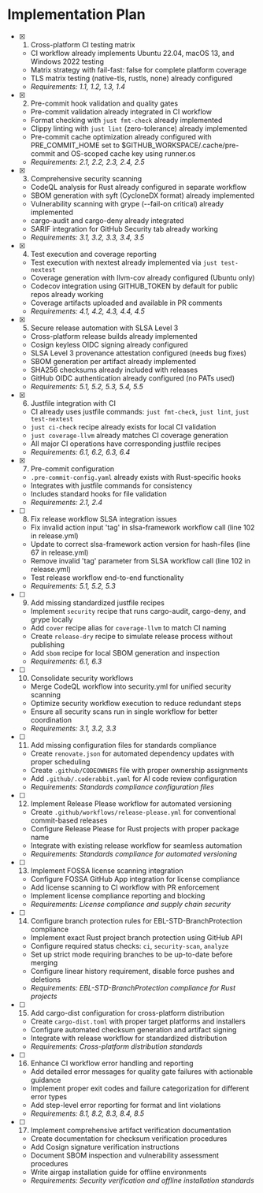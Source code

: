 # Implementation Plan

- [x] 1. Cross-platform CI testing matrix

  - CI workflow already implements Ubuntu 22.04, macOS 13, and Windows 2022 testing
  - Matrix strategy with fail-fast: false for complete platform coverage
  - TLS matrix testing (native-tls, rustls, none) already configured
  - _Requirements: 1.1, 1.2, 1.3, 1.4_

- [x] 2. Pre-commit hook validation and quality gates

  - Pre-commit validation already integrated in CI workflow
  - Format checking with `just fmt-check` already implemented
  - Clippy linting with `just lint` (zero-tolerance) already implemented
  - Pre-commit cache optimization already configured with PRE_COMMIT_HOME set to $GITHUB_WORKSPACE/.cache/pre-commit and OS-scoped cache key using runner.os
  - _Requirements: 2.1, 2.2, 2.3, 2.4, 2.5_

- [x] 3. Comprehensive security scanning

  - CodeQL analysis for Rust already configured in separate workflow
  - SBOM generation with syft (CycloneDX format) already implemented
  - Vulnerability scanning with grype (--fail-on critical) already implemented
  - cargo-audit and cargo-deny already integrated
  - SARIF integration for GitHub Security tab already working
  - _Requirements: 3.1, 3.2, 3.3, 3.4, 3.5_

- [x] 4. Test execution and coverage reporting

  - Test execution with nextest already implemented via `just test-nextest`
  - Coverage generation with llvm-cov already configured (Ubuntu only)
  - Codecov integration using GITHUB_TOKEN by default for public repos already working
  - Coverage artifacts uploaded and available in PR comments
  - _Requirements: 4.1, 4.2, 4.3, 4.4, 4.5_

- [x] 5. Secure release automation with SLSA Level 3

  - Cross-platform release builds already implemented
  - Cosign keyless OIDC signing already configured
  - SLSA Level 3 provenance attestation configured (needs bug fixes)
  - SBOM generation per artifact already implemented
  - SHA256 checksums already included with releases
  - GitHub OIDC authentication already configured (no PATs used)
  - _Requirements: 5.1, 5.2, 5.3, 5.4, 5.5_

- [x] 6. Justfile integration with CI

  - CI already uses justfile commands: `just fmt-check`, `just lint`, `just test-nextest`
  - `just ci-check` recipe already exists for local CI validation
  - `just coverage-llvm` already matches CI coverage generation
  - All major CI operations have corresponding justfile recipes
  - _Requirements: 6.1, 6.2, 6.3, 6.4_

- [x] 7. Pre-commit configuration

  - `.pre-commit-config.yaml` already exists with Rust-specific hooks
  - Integrates with justfile commands for consistency
  - Includes standard hooks for file validation
  - _Requirements: 2.1, 2.4_

- [ ] 8. Fix release workflow SLSA integration issues

  - Fix invalid action input 'tag' in slsa-framework workflow call (line 102 in release.yml)
  - Update to correct slsa-framework action version for hash-files (line 67 in release.yml)
  - Remove invalid 'tag' parameter from SLSA workflow call (line 102 in release.yml)
  - Test release workflow end-to-end functionality
  - _Requirements: 5.1, 5.2, 5.3_

- [ ] 9. Add missing standardized justfile recipes

  - Implement `security` recipe that runs cargo-audit, cargo-deny, and grype locally
  - Add `cover` recipe alias for `coverage-llvm` to match CI naming
  - Create `release-dry` recipe to simulate release process without publishing
  - Add `sbom` recipe for local SBOM generation and inspection
  - _Requirements: 6.1, 6.3_

- [ ] 10. Consolidate security workflows

  - Merge CodeQL workflow into security.yml for unified security scanning
  - Optimize security workflow execution to reduce redundant steps
  - Ensure all security scans run in single workflow for better coordination
  - _Requirements: 3.1, 3.2, 3.3_

- [ ] 11. Add missing configuration files for standards compliance

  - Create `renovate.json` for automated dependency updates with proper scheduling
  - Create `.github/CODEOWNERS` file with proper ownership assignments
  - Add `.github/.coderabbit.yaml` for AI code review configuration
  - _Requirements: Standards compliance configuration files_

- [ ] 12. Implement Release Please workflow for automated versioning

  - Create `.github/workflows/release-please.yml` for conventional commit-based releases
  - Configure Release Please for Rust projects with proper package name
  - Integrate with existing release workflow for seamless automation
  - _Requirements: Standards compliance for automated versioning_

- [ ] 13. Implement FOSSA license scanning integration

  - Configure FOSSA GitHub App integration for license compliance
  - Add license scanning to CI workflow with PR enforcement
  - Implement license compliance reporting and blocking
  - _Requirements: License compliance and supply chain security_

- [ ] 14. Configure branch protection rules for EBL-STD-BranchProtection compliance

  - Implement exact Rust project branch protection using GitHub API
  - Configure required status checks: `ci`, `security-scan`, `analyze`
  - Set up strict mode requiring branches to be up-to-date before merging
  - Configure linear history requirement, disable force pushes and deletions
  - _Requirements: EBL-STD-BranchProtection compliance for Rust projects_

- [ ] 15. Add cargo-dist configuration for cross-platform distribution

  - Create `cargo-dist.toml` with proper target platforms and installers
  - Configure automated checksum generation and artifact signing
  - Integrate with release workflow for standardized distribution
  - _Requirements: Cross-platform distribution standards_

- [ ] 16. Enhance CI workflow error handling and reporting

  - Add detailed error messages for quality gate failures with actionable guidance
  - Implement proper exit codes and failure categorization for different error types
  - Add step-level error reporting for format and lint violations
  - _Requirements: 8.1, 8.2, 8.3, 8.4, 8.5_

- [ ] 17. Implement comprehensive artifact verification documentation

  - Create documentation for checksum verification procedures
  - Add Cosign signature verification instructions
  - Document SBOM inspection and vulnerability assessment procedures
  - Write airgap installation guide for offline environments
  - _Requirements: Security verification and offline installation standards_
